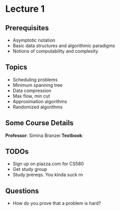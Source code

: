 # Lecture 1

## Prerequisites
- Asymptotic notation
- Basic data structures and algorithmic paradigms
- Notions of computability and complexity

## Topics
- Scheduling problems
- Minimum spanning tree
- Data compression
- Max flow, min cut
- Approximation algorithms
- Randomized algorithms



## Some Course Details
**Professor**: Simina Branzei
**Textbook**: 

## TODOs
- Sign up on piazza.com for CS580
- Get study group
- Study prereqs. You kinda suck rn

## Questions
- How do you prove that a problem is hard?
